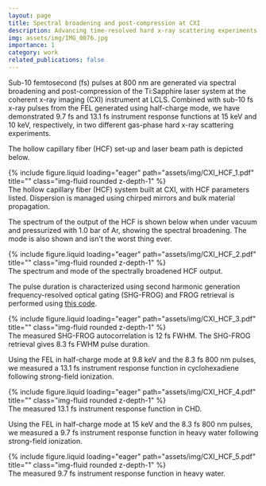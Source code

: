 ```yaml
---
layout: page
title: Spectral broadening and post-compression at CXI 
description: Advancing time-resolved hard x-ray scattering experiments via spectral broadening and post-compression
img: assets/img/IMG_0076.jpg
importance: 1
category: work
related_publications: false
---
```


Sub-10 femtosecond (fs) pulses at 800 nm are generated via spectral broadening and post-compression of the Ti:Sapphire laser system at the coherent x-ray imaging (CXI) instrument at LCLS. 
Combined with sub-10 fs x-ray pulses from the FEL generated using half-charge mode, we have demonstrated 9.7 fs and 13.1 fs instrument response functions at 15 keV and 10 keV, respectively, in two different gas-phase hard x-ray scattering experiments.

The hollow capillary fiber (HCF) set-up and laser beam path is depicted below.

<div class="row">
    <div class="col-sm mt-3 mt-md-0">
        {% include figure.liquid loading="eager" path="assets/img/CXI_HCF_1.pdf" title="" class="img-fluid rounded z-depth-1" %}
    </div>
</div>
<div class="caption">
    The hollow capillary fiber (HCF) system built at CXI, with HCF parameters listed. Dispersion is managed using chirped mirrors and bulk material propagation.
</div>

The spectrum of the output of the HCF is shown below when under vacuum and pressurized with 1.0 bar of Ar, showing the spectral broadening. The mode is also shown and isn't the worst thing ever. 

<div class="row">
    <div class="col-sm mt-3 mt-md-0">
        {% include figure.liquid loading="eager" path="assets/img/CXI_HCF_2.pdf" title="" class="img-fluid rounded z-depth-1" %}
    </div>
</div>
<div class="caption">
    The spectrum and mode of the spectrally broadened HCF output.
</div>

The pulse duration is characterized using second harmonic generation frequency-resolved optical gating (SHG-FROG) and FROG retrieval is performed using [this code](https://github.com/leschenkos/Slava-FROG).

<div class="row">
    <div class="col-sm mt-3 mt-md-0">
        {% include figure.liquid loading="eager" path="assets/img/CXI_HCF_3.pdf" title="" class="img-fluid rounded z-depth-1" %}
    </div>
</div>
<div class="caption">
    The measured SHG-FROG autocorrelation is 12 fs FWHM. The SHG-FROG retrieval gives 8.3 fs FWHM pulse duration. 
</div>

Using the FEL in half-charge mode at 9.8 keV and the 8.3 fs 800 nm pulses, we measured a 13.1 fs instrument response function in cyclohexadiene following strong-field ionization.

<div class="row">
    <div class="col-sm mt-3 mt-md-0">
        {% include figure.liquid loading="eager" path="assets/img/CXI_HCF_4.pdf" title="" class="img-fluid rounded z-depth-1" %}
    </div>
</div>
<div class="caption">
    The measured 13.1 fs instrument response function in CHD. 
</div>

Using the FEL in half-charge mode at 15 keV and the 8.3 fs 800 nm pulses, we measured a 9.7 fs instrument response function in heavy water following strong-field ionization.

<div class="row">
    <div class="col-sm mt-3 mt-md-0">
        {% include figure.liquid loading="eager" path="assets/img/CXI_HCF_5.pdf" title="" class="img-fluid rounded z-depth-1" %}
    </div>
</div>
<div class="caption">
    The measured 9.7 fs instrument response function in heavy water. 
</div>
